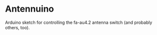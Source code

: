 # Antennuino
Arduino sketch for controlling the fa-au4.2 antenna switch (and probably others, too). 
